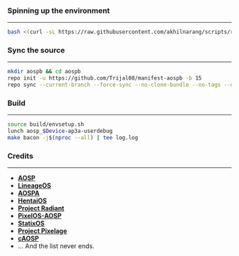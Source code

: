 ### Spinning up the environment
--------------
```bash
bash <(curl -sL https://raw.githubusercontent.com/akhilnarang/scripts/refs/heads/master/setup/android_build_env.sh)
```

### Sync the source
--------------
```bash
mkdir aospb && cd aospb
repo init -u https://github.com/Trijal08/manifest-aospb -b 15
repo sync --current-branch --force-sync --no-clone-bundle --no-tags --optimized-fetch --prune -j$(nproc --all)
```

### Build
--------------
```bash
source build/envsetup.sh
lunch aosp_$Device-ap3a-userdebug
make bacon -j$(nproc --all) | tee log.log
```

### Credits
--------------
 * [**AOSP**](https://android.googlesource.com)
 * [**LineageOS**](https://github.com/LineageOS)
 * [**AOSPA**](https://github.com/AOSPA)
 * [**HentaiOS**](https://github.com/hentaios)
 * [**Project Radiant**](https://github.com/ProjectRadiant)
 * [**PixelOS-AOSP**](https://github.com/PixelOS-AOSP)
 * [**StatixOS**](https://github.com/StatiXOS)
 * [**Project Pixelage**](https://github.com/ProjectPixelage)
 * [**cAOSP**](https://github.com/c0smic-Lab)
 * ... And the list never ends.
